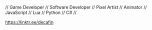 // Game Developer // Software Developer // Pixel Artist // Animator
// JavaScript // Lua // Python // C# //

https://linktr.ee/decafin
